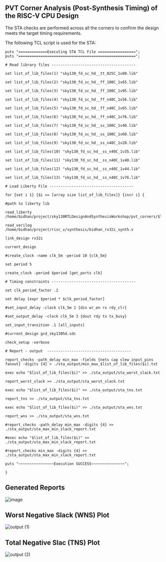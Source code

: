 ## PVT Corner Analysis (Post-Synthesis Timing) of the RISC-V CPU Design

The STA checks are performed across all the corners to confirm the design meets the target timing requirements.

The following TCL script is used for the STA: 

  
    puts "=============Executing STA TCL File =================";
    puts "=====================================================";
    
    # Read library files --------------------------------------
    
    set list_of_lib_files(1) "sky130_fd_sc_hd__tt_025C_1v80.lib"
    
    set list_of_lib_files(2) "sky130_fd_sc_hd__ff_100C_1v65.lib"
    
    set list_of_lib_files(3) "sky130_fd_sc_hd__ff_100C_1v95.lib"
    
    set list_of_lib_files(4) "sky130_fd_sc_hd__ff_n40C_1v56.lib"
    
    set list_of_lib_files(5) "sky130_fd_sc_hd__ff_n40C_1v65.lib"
    
    set list_of_lib_files(6) "sky130_fd_sc_hd__ff_n40C_1v76.lib"
    
    set list_of_lib_files(7) "sky130_fd_sc_hd__ss_100C_1v40.lib"
    
    set list_of_lib_files(8) "sky130_fd_sc_hd__ss_100C_1v60.lib"
    
    set list_of_lib_files(9) "sky130_fd_sc_hd__ss_n40C_1v28.lib"
    
    set list_of_lib_files(10) "sky130_fd_sc_hd__ss_n40C_1v35.lib"
    
    set list_of_lib_files(11) "sky130_fd_sc_hd__ss_n40C_1v40.lib"
    
    set list_of_lib_files(12) "sky130_fd_sc_hd__ss_n40C_1v44.lib"
    
    set list_of_lib_files(13) "sky130_fd_sc_hd__ss_n40C_1v76.lib"
    
    # Load Liberty File --------------------------------------
    
    for {set i 1} {$i <= [array size list_of_lib_files]} {incr i} {
    
    #path to liberty lib
    
    read_liberty /home/bidhan/project/sky130RTLDesignAndSynthesisWorkshop/pvt_corners/$list_of_lib_files($i)
    
    read_verilog /home/bidhan/project/risc_v/synthesis/bidhan_rv32i_synth.v
    
    link_design rv32i
    
    current_design
    
    #create_clock -name clk_5m -period 10 {clk_5m}
    
    set period 5
    
    create_clock -period $period [get_ports clk]
    
    # Timing constraints --------------------------------------
    
    set clk_period_factor .2
    
    set delay [expr $period * $clk_period_factor]
    
    #set_input_delay -clock clk_5m 1 {din wr_en rx rdy_clr}
    
    #set_output_delay -clock clk_5m 3 {dout rdy tx tx_busy}
    
    set_input_transition .1 [all_inputs]
    
    #current_design gcd_sky130hd.sdc
    
    check_setup -verbose
    
    # Report - output  --------------------------------------
    
    report_checks -path_delay min_max -fields {nets cap slew input_pins fanout} -digits {4} > ./sta_output/min_max_$list_of_lib_files($i).txt
    
    exec echo "$list_of_lib_files($i)" >> ./sta_output/sta_worst_slack.txt
    
    report_worst_slack >> ./sta_output/sta_worst_slack.txt
    
    exec echo "$list_of_lib_files($i)" >> ./sta_output/sta_tns.txt
    
    report_tns >> ./sta_output/sta_tns.txt
    
    exec echo "$list_of_lib_files($i)" >> ./sta_output/sta_wns.txt
    
    report_wns >> ./sta_output/sta_wns.txt
    
    #report_checks -path_delay min_max -digits {4} >> ./sta_output/sta_max_min_slack_report.txt
    
    #exec echo "$list_of_lib_files($i)" >> ./sta_output/sta_max_min_slack_report.txt
    
    #report_checks min_max -digits {4} >> ./sta_output/sta_max_min_slack_report.txt
    
    puts "~~~~~~~~~~~~~~~~Execution SUCCESS~~~~~~~~~~~~~~~";
    
    }

## Generated Reports 
![image](https://github.com/user-attachments/assets/c4986b2d-3895-4e09-b345-414210d18215)




## Worst Negative Slack (WNS) Plot 

![output (1)](https://github.com/user-attachments/assets/fc3b2b7d-fbd9-40a4-92a1-abbeb5337756)


## Total Negative Slac (TNS) Plot

![output (2)](https://github.com/user-attachments/assets/e77dbb70-8fd6-4eea-9928-3507c55e4dec)





